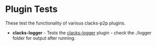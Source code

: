 # Plugin Tests

These test the functionality of various clacks-p2p plugins.

* **clacks-logger** - Tests the [clacks-logger](https://github.com/AlexanderParker/clacks-logger) plugin - check the ./logger folder for output after running.
